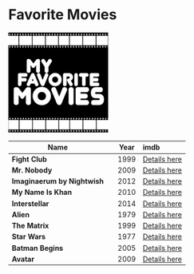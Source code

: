 # Favorite Movies

<img src="pic.jpg" width="200px">

| Name            |           | Year      | imdb |
| ---             | ---       | :---:     | :--- |
| **Fight Club** |           | 1999      | [Details here](https://www.imdb.com/title/tt0137523/) |
| **Mr. Nobody** |           | 2009      | [Details here](https://www.imdb.com/title/tt0485947/) |
| **Imaginaerum by Nightwish** |           | 2012      | [Details here](https://www.imdb.com/title/tt1959409/?ref_=fn_al_tt_1) |
| **My Name Is Khan** |           | 2010      | [Details here](https://www.imdb.com/title/tt1188996/?ref_=fn_al_tt_1) |
| **Interstellar** |           | 2014      | [Details here](https://www.imdb.com/title/tt0816692/?ref_=nv_sr_srsg_0) |
| **Alien** |           | 1979      | [Details here](https://www.imdb.com/title/tt0078748/?ref_=fn_al_tt_1) |
| **The Matrix** |           | 1999      | [Details here](https://www.imdb.com/title/tt0133093/?ref_=fn_al_tt_1) |
| **Star Wars** |           | 1977      | [Details here](https://www.imdb.com/title/tt0076759/?ref_=fn_al_tt_1) |
| **Batman Begins** |           | 2005      | [Details here](https://www.imdb.com/title/tt0372784/?ref_=fn_al_tt_1) |
| **Avatar** |           | 2009      | [Details here](https://www.imdb.com/title/tt0499549/?ref_=fn_al_tt_2) |

